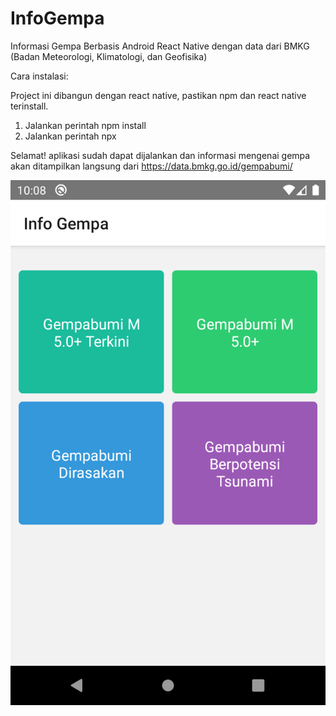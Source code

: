 # InfoGempa
Informasi Gempa Berbasis Android React Native dengan data dari BMKG (Badan Meteorologi, Klimatologi, dan Geofisika)

Cara instalasi:

Project ini dibangun dengan react native, pastikan npm dan react native terinstall.

1. Jalankan perintah npm install
2. Jalankan perintah npx

Selamat! aplikasi sudah dapat dijalankan dan informasi mengenai gempa akan ditampilkan langsung dari https://data.bmkg.go.id/gempabumi/



![Preview](https://raw.githubusercontent.com/fiando/InfoGempa/master/screenshot.png)
